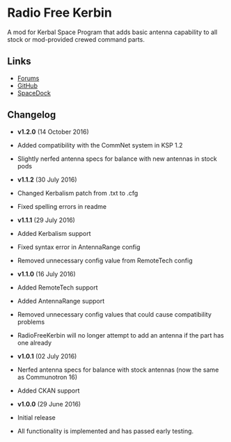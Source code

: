 # Radio Free Kerbin
A mod for Kerbal Space Program that adds basic antenna capability to all stock or mod-provided crewed command parts.

## Links

- [Forums](http://forum.kerbalspaceprogram.com/index.php?/topic/142941-1)
- [GitHub](https://github.com/benjwgarner/RadioFreeKerbin)
- [SpaceDock](http://spacedock.info/mod/818/Radio%20Free%20Kerbin)

## Changelog

- **v1.2.0** (14 October 2016)
 - Added compatibility with the CommNet system in KSP 1.2
 - Slightly nerfed antenna specs for balance with new antennas in stock pods

- **v1.1.2** (30 July 2016)
 - Changed Kerbalism patch from .txt to .cfg
 - Fixed spelling errors in readme

- **v1.1.1** (29 July 2016)
 - Added Kerbalism support
 - Fixed syntax error in AntennaRange config
 - Removed unnecessary config value from RemoteTech config

- **v1.1.0** (16 July 2016)
 - Added RemoteTech support
 - Added AntennaRange support
 - Removed unnecessary config values that could cause compatibility problems
 - RadioFreeKerbin will no longer attempt to add an antenna if the part has one already

- **v1.0.1** (02 July 2016)
 - Nerfed antenna specs for balance with stock antennas (now the same as Communotron 16)
 - Added CKAN support

- **v1.0.0** (29 June 2016)
 - Initial release
 - All functionality is implemented and has passed early testing.
